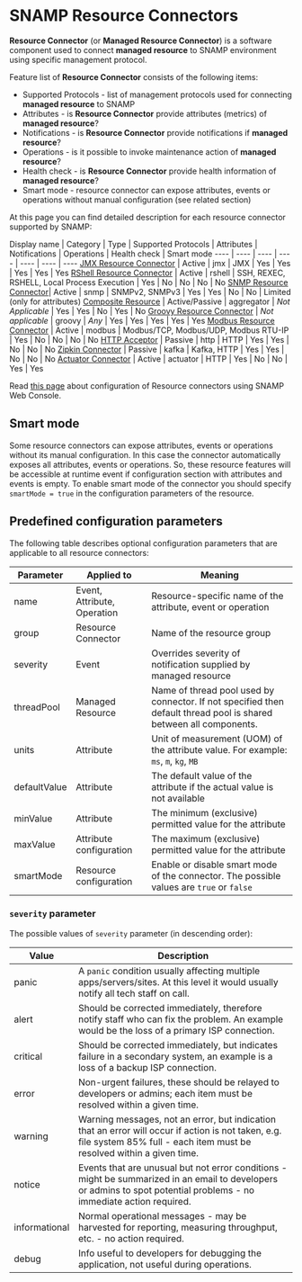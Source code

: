 SNAMP Resource Connectors
====
**Resource Connector** (or **Managed Resource Connector**) is a software component used to connect **managed resource** to SNAMP environment using specific management protocol.

Feature list of **Resource Connector** consists of the following items:

* Supported Protocols - list of management protocols used for connecting **managed resource** to SNAMP
* Attributes - is **Resource Connector** provide attributes (metrics) of **managed resource**?
* Notifications - is **Resource Connector** provide notifications if **managed resource**?
* Operations - is it possible to invoke maintenance action of **managed resource**?
* Health check - is **Resource Connector** provide health information of **managed resource**?
* Smart mode - resource connector can expose attributes, events or operations without manual configuration (see related section)

At this page you can find detailed description for each resource connector supported by SNAMP:

Display name | Category | Type | Supported Protocols | Attributes | Notifications | Operations | Health check | Smart mode
---- | ---- | ---- | ---- | ---- | ---- | ----
[JMX Resource Connector](jmx-connector.md) | Active | jmx | JMX | Yes | Yes | Yes | Yes | Yes
[RShell Resource Connector](rshell-connector.md) | Active | rshell | SSH, REXEC, RSHELL, Local Process Execution | Yes | No | No | No | No
[SNMP Resource Connector](snmp-connector.md)| Active | snmp | SNMPv2, SNMPv3 | Yes | Yes | No | No | Limited (only for attributes)
[Composite Resource](aggregator-connector.md) | Active/Passive | aggregator | _Not Applicable_ | Yes | Yes | No | Yes | No
[Groovy Resource Connector](groovy-connector.md) | _Not applicable_ | groovy | _Any_ | Yes | Yes | Yes | Yes | Yes
[Modbus Resource Connector](modbus-connector.md) | Active | modbus | Modbus/TCP, Modbus/UDP, Modbus RTU-IP | Yes | No | No | No | No
[HTTP Acceptor](http-acceptor.md) | Passive | http | HTTP | Yes | Yes | No | No | No
[Zipkin Connector](zipkin-connector.md) | Passive | kafka | Kafka, HTTP | Yes | Yes | No | No | No
[Actuator Connector](actuator-connector.md) | Active | actuator | HTTP | Yes | No | No | Yes | Yes

Read [this page](webconsole/config-connectors.md) about configuration of Resource connectors using SNAMP Web Console.

## Smart mode
Some resource connectors can expose attributes, events or operations without its manual configuration. In this case the connector automatically exposes all attributes, events or operations. So, these resource features will be accessible at runtime event if configuration section with attributes and events is empty. To enable smart mode of the connector you should specify `smartMode = true` in the configuration parameters of the resource.

## Predefined configuration parameters
The following table describes optional configuration parameters that are applicable to all resource connectors:

Parameter | Applied to | Meaning
---- | ---- | ----
name | Event, Attribute, Operation | Resource-specific name of the attribute, event or operation
group | Resource Connector | Name of the resource group
severity | Event | Overrides severity of notification supplied by managed resource
threadPool | Managed Resource | Name of thread pool used by connector. If not specified then default thread pool is shared between all components.
units | Attribute | Unit of measurement (UOM) of the attribute value. For example: `ms`, `m`, `kg`, `MB`
defaultValue | Attribute | The default value of the attribute if the actual value is not available
minValue | Attribute | The minimum (exclusive) permitted value for the attribute
maxValue | Attribute configuration | The maximum (exclusive) permitted value for the attribute
smartMode | Resource configuration | Enable or disable smart mode of the connector. The possible values are `true` or `false`

### `severity` parameter
The possible values of `severity` parameter (in descending order):

Value | Description
---- | ----
panic | A `panic` condition usually affecting multiple apps/servers/sites. At this level it would usually notify all tech staff on call.
alert | Should be corrected immediately, therefore notify staff who can fix the problem. An example would be the loss of a primary ISP connection.
critical | Should be corrected immediately, but indicates failure in a secondary system, an example is a loss of a backup ISP connection.
error | Non-urgent failures, these should be relayed to developers or admins; each item must be resolved within a given time.
warning | Warning messages, not an error, but indication that an error will occur if action is not taken, e.g. file system 85% full - each item must be resolved within a given time.
notice | Events that are unusual but not error conditions - might be summarized in an email to developers or admins to spot potential problems - no immediate action required.
informational | Normal operational messages - may be harvested for reporting, measuring throughput, etc. - no action required.
debug | Info useful to developers for debugging the application, not useful during operations.
